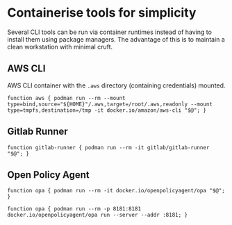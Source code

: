 # Containerise tools for simplicity

Several CLI tools can be run via container runtimes instead of having to
install them using package managers. The advantage of this is to
maintain a clean workstation with minimal cruft.


## AWS CLI

AWS CLI container with the `.aws` directory (containing credentials)
mounted.

```
function aws { podman run --rm --mount type=bind,source="${HOME}"/.aws,target=/root/.aws,readonly --mount type=tmpfs,destination=/tmp -it docker.io/amazon/aws-cli "$@"; }
```

## Gitlab Runner

```
function gitlab-runner { podman run --rm -it gitlab/gitlab-runner "$@"; }
```

## Open Policy Agent

```
function opa { podman run --rm -it docker.io/openpolicyagent/opa "$@"; }
```

```
function opa { podman run --rm -p 8181:8181 docker.io/openpolicyagent/opa run --server --addr :8181; }
```


